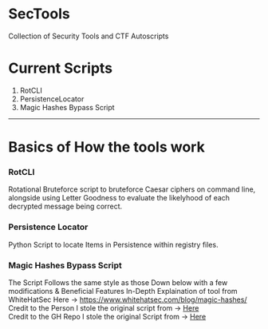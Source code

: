 # SecTools
Collection of Security Tools and CTF Autoscripts 

# Current Scripts 
  1. RotCLI
  2. PersistenceLocator
  3. Magic Hashes Bypass Script 

____

# **Basics** of How the tools work 

### **RotCLI** 
Rotational Bruteforce script to bruteforce Caesar ciphers on command line, alongside using Letter Goodness to evaluate the likelyhood of each decrypted message being correct.

### **Persistence Locator**
Python Script to locate Items in Persistence within registry files.

### **Magic Hashes Bypass Script**
The Script Follows the same style as those Down below with a few modifications & Beneficial Features
In-Depth Explaination of tool from WhiteHatSec Here -> https://www.whitehatsec.com/blog/magic-hashes/<br>
Credit to the Person I stole the original script from -> [Here](https://github.com/jollypolly123/)<br>
Credit to the GH Repo I stole the original Script from -> [Here](https://github.com/Alic3C/Cyber-FastTrack-Spring-2021/tree/main/Web/WM03)<br>
